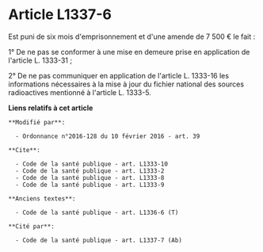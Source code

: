 # Article L1337-6

Est puni de six mois d'emprisonnement et d'une amende de 7 500 € le fait : 

1° De ne pas se conformer à une mise en demeure prise en application de l'article L. 1333-31 ; 

2° De ne pas communiquer en application de l'article L. 1333-16 les informations nécessaires à la mise à jour du fichier
national des sources radioactives mentionné à l'article L. 1333-5.

**Liens relatifs à cet article**

	**Modifié par**:

	  - Ordonnance n°2016-128 du 10 février 2016 - art. 39

	**Cite**:

	  - Code de la santé publique - art. L1333-10
	  - Code de la santé publique - art. L1333-2
	  - Code de la santé publique - art. L1333-8
	  - Code de la santé publique - art. L1333-9

	**Anciens textes**:

	  - Code de la santé publique - art. L1336-6 (T)

	**Cité par**:

	  - Code de la santé publique - art. L1337-7 (Ab)
